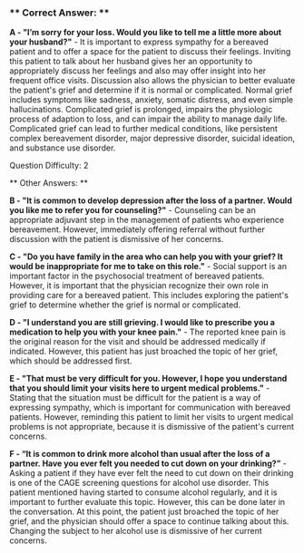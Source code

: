 ### ** Correct Answer: **

**A - "I’m sorry for your loss. Would you like to tell me a little more about your husband?"** - It is important to express sympathy for a bereaved patient and to offer a space for the patient to discuss their feelings. Inviting this patient to talk about her husband gives her an opportunity to appropriately discuss her feelings and also may offer insight into her frequent office visits. Discussion also allows the physician to better evaluate the patient's grief and determine if it is normal or complicated. Normal grief includes symptoms like sadness, anxiety, somatic distress, and even simple hallucinations. Complicated grief is prolonged, impairs the physiologic process of adaption to loss, and can impair the ability to manage daily life. Complicated grief can lead to further medical conditions, like persistent complex bereavement disorder, major depressive disorder, suicidal ideation, and substance use disorder.

Question Difficulty: 2

** Other Answers: **

**B - "It is common to develop depression after the loss of a partner. Would you like me to refer you for counseling?"** - Counseling can be an appropriate adjuvant step in the management of patients who experience bereavement. However, immediately offering referral without further discussion with the patient is dismissive of her concerns.

**C - "Do you have family in the area who can help you with your grief? It would be inappropriate for me to take on this role."** - Social support is an important factor in the psychosocial treatment of bereaved patients. However, it is important that the physician recognize their own role in providing care for a bereaved patient. This includes exploring the patient's grief to determine whether the grief is normal or complicated.

**D - "I understand you are still grieving. I would like to prescribe you a medication to help you with your knee pain."** - The reported knee pain is the original reason for the visit and should be addressed medically if indicated. However, this patient has just broached the topic of her grief, which should be addressed first.

**E - "That must be very difficult for you. However, I hope you understand that you should limit your visits here to urgent medical problems."** - Stating that the situation must be difficult for the patient is a way of expressing sympathy, which is important for communication with bereaved patients. However, reminding this patient to limit her visits to urgent medical problems is not appropriate, because it is dismissive of the patient's current concerns.

**F - “It is common to drink more alcohol than usual after the loss of a partner. Have you ever felt you needed to cut down on your drinking?”** - Asking a patient if they have ever felt the need to cut down on their drinking is one of the CAGE screening questions for alcohol use disorder. This patient mentioned having started to consume alcohol regularly, and it is important to further evaluate this topic. However, this can be done later in the conversation. At this point, the patient just broached the topic of her grief, and the physician should offer a space to continue talking about this. Changing the subject to her alcohol use is dismissive of her current concerns.

